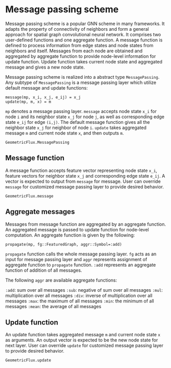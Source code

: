 # Message passing scheme

Message passing scheme is a popular GNN scheme in many frameworks. It adapts the property of connectivity of neighbors and form a general approach for spatial graph convolutional neural network. It comprises two user-defined functions and one aggregate function. A message function is defined to process information from edge states and node states from neighbors and itself. Messages from each node are obtained and aggregated by aggregate function to provide node-level information for update function. Update function takes current node state and aggregated message and gives a new node state.

Message passing scheme is realized into a abstract type `MessagePassing`. Any subtype of `MessagePassing` is a message passing layer which utilize default message and update functions:

```
message(mp, x_i, x_j, e_ij) = x_j
update(mp, m, x) = m
```

`mp` denotes a message passing layer. `message` accepts node state `x_i` for node `i` and its neighbor state `x_j` for node `j`, as well as corresponding edge state `e_ij` for edge `(i,j)`. The default message function gives all the neighbor state `x_j` for neighbor of node `i`. `update` takes aggregated message `m` and current node state `x`, and then outputs `m`.

```@docs
GeometricFlux.MessagePassing
```

## Message function

A message function accepts feature vector representing node state `x_i`, feature vectors for neighbor state `x_j` and corresponding edge state `e_ij`. A vector is expected to output from `message` for message. User can override `message` for customized message passing layer to provide desired behavior.

```@docs
GeometricFlux.message
```

## Aggregate messages

Messages from message function are aggregated by an aggregate function. An aggregated message is passed to update function for node-level computation. An aggregate function is given by the following:

```
propagate(mp, fg::FeaturedGraph, aggr::Symbol=:add)
```

`propagate` function calls the whole message passing layer. `fg` acts as an input for message passing layer and `aggr` represents assignment of aggregate function to `propagate` function. `:add` represents an aggregate function of addition of all messages.

The following `aggr` are available aggregate functions:

`:add`: sum over all messages
`:sub`: negative of sum over all messages
`:mul`: multiplication over all messages
`:div`: inverse of multiplication over all messages
`:max`: the maximum of all messages
`:min`: the minimum of all messages
`:mean`: the average of all messages

## Update function

An update function takes aggregated message `m` and current node state `x` as arguments. An output vector is expected to be the new node state for next layer. User can override `update` for customized message passing layer to provide desired behavior.

```@docs
GeometricFlux.update
```
